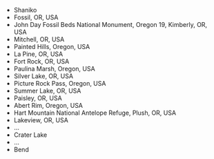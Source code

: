 * Shaniko
* Fossil, OR, USA
* John Day Fossil Beds National Monument, Oregon 19, Kimberly, OR, USA
* Mitchell, OR, USA
* Painted Hills, Oregon, USA
* La Pine, OR, USA
* Fort Rock, OR, USA
* Paulina Marsh, Oregon, USA
* Silver Lake, OR, USA
* Picture Rock Pass, Oregon, USA
* Summer Lake, OR, USA
* Paisley, OR, USA
* Abert Rim, Oregon, USA
* Hart Mountain National Antelope Refuge, Plush, OR, USA
* Lakeview, OR, USA
* ...
* Crater Lake
* ...
* Bend
